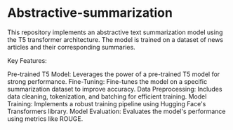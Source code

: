 # Abstractive-summarization
This repository implements an abstractive text summarization model using the T5 transformer architecture. The model is trained on a dataset of news articles and their corresponding summaries.

Key Features:

Pre-trained T5 Model: Leverages the power of a pre-trained T5 model for strong performance.
Fine-Tuning: Fine-tunes the model on a specific summarization dataset to improve accuracy.
Data Preprocessing: Includes data cleaning, tokenization, and batching for efficient training.
Model Training: Implements a robust training pipeline using Hugging Face's Transformers library.
Model Evaluation: Evaluates the model's performance using metrics like ROUGE.
